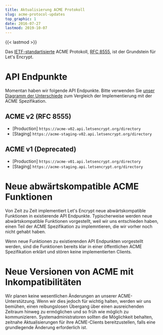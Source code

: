 ```yaml
---
title: Aktualisierung ACME Protokoll
slug: acme-protocol-updates
top_graphic: 1
date: 2016-07-27
lastmod: 2019-10-07
---
```


{{< lastmod >}}

Das [IETF-standartisierte](https://letsencrypt.org/2019/03/11/acme-protocol-ietf-standard.html) ACME Protokoll, [RFC 8555](https://datatracker.ietf.org/doc/rfc8555/), ist der Grundstein für Let's Encrypt.

# API Endpunkte

Momentan haben wir folgende API Endpunkte. Bitte verwenden Sie [unser Diagramm der Unterschiede](https://github.com/letsencrypt/boulder/blob/master/docs/acme-divergences.md) zum Vergleich der Implementierung mit der ACME Spezifikation.

## ACME v2 (RFC 8555)

* [Production] `https://acme-v02.api.letsencrypt.org/directory`
* [Staging] `https://acme-staging-v02.api.letsencrypt.org/directory`

## ACME v1 (Deprecated)

* [Production] `https://acme-v01.api.letsencrypt.org/directory`
* [Staging] `https://acme-staging.api.letsencrypt.org/directory`

# Neue abwärtskompatible ACME Funktionen

Von Zeit zu Zeit implementiert Let's Encrypt neue abwärtskompatible Funktionen in existierende API Endpunkte. Typischerweise werden neue abwärtskompatible Funktionen vorgestellt, weil wir uns entschieden haben, einen Teil der ACME Spezifikation zu implemntieren, die wir vorher noch nicht gehabt haben.

Wenn neue Funktionen zu existierenden API Endpunkten vorgestellt werden, sind die Funktionen bereits klar in einer öffentlichen ACME Spezifikation erklärt und stören keine implementierten Clients.

# Neue Versionen von ACME mit Inkompatibilitäten

Wir planen keine wesentlichen Änderungen an unserer ACME-Unterstützung. Wenn wir dies jedoch für wichtig halten, werden wir uns bemühen, einen reibungslosen Übergang über einen ausreichenden Zeitraum hinweg zu ermöglichen und so früh wie möglich zu kommunizieren. Systemadministratoren sollten die Möglichkeit behalten, zeitnahe Aktualisierungen für ihre ACME-Clients bereitzustellen, falls eine grundlegende Änderung erforderlich ist.
